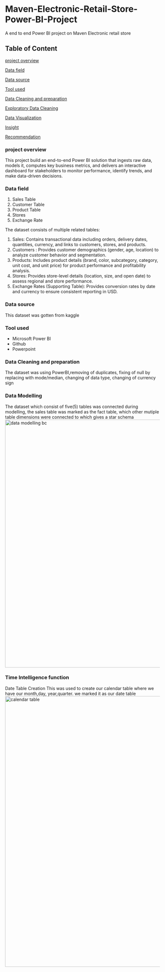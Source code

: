 # Maven-Electronic-Retail-Store-Power-BI-Project
A end to end Power BI project on Maven Electronic retail store

Table of Content
---
[project overview](#project-overview)

[Data field](#Data-field)

[Data source](#Data-source)

[Tool used](Tool-used)

[Data Cleaning and preparation](Data-cleaning-and-preparation)

[Exploratory Data Cleaning](Exploratory-Data-Cleaning)

[Data Visualization](Data-Visualization)

[Insight](Insight)

[Recommendation](Recommendation)

### project overview
This project build an end-to-end Power BI solution that ingests raw data, models it, computes key business metrics, and delivers an interactive dashboard for stakeholders to monitor performance, identify trends, and make data-driven decisions.

### Data field

1. Sales Table
2. Customer Table
3. Product Table
4. Stores
5. Exchange Rate

The dataset consists of multiple related tables:

1. Sales: Contains transactional data including orders, delivery dates, quantities,
currency, and links to customers, stores, and products.
2. Customers : Provides customer demographics (gender, age, location) to analyze
customer behavior and segmentation.
3. Products: Includes product details (brand, color, subcategory, category, unit
cost, and unit price) for product performance and profitability analysis.
4. Stores: Provides store-level details (location, size, and open date) to assess
regional and store performance.
5. Exchange Rates (Supporting Table): Provides conversion rates by date and
currency to ensure consistent reporting in USD.

### Data source
This dataset was gotten from kaggle

### Tool used
- Microsoft Power BI
- Github
- Powerpoint

### Data Cleaning and preparation
The dataset was using PowerBI,removing of duplicates, fixing of null by replacing with mode/median, changing of data type, changing of currency sign

### Data Modelling
The dataset which consist of five(5) tables was connected during modelling, the sales table was marked as the fact table, which other mutiple table dimensions were connected to which gives a star schema 
<img width="1306" height="806" alt="data modelling bc" src="https://github.com/user-attachments/assets/371fde89-99ad-4952-9b0e-ddfcae25c425" />

### Time Intelligence function
Date Table Creation
This was used to create our calendar table where we have our month,day, year,quarter. we marked it as our date table
<img width="683" height="880" alt="calendar table" src="https://github.com/user-attachments/assets/e78095c7-aad3-42cb-bae1-3d0961670589" />

  
